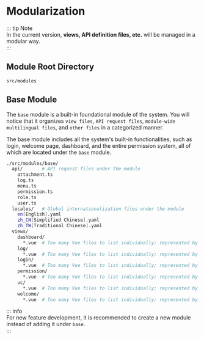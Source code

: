 # Modularization  

::: tip Note  
In the current version, **views, API definition files, etc.** will be managed in a modular way.  
:::  

## Module Root Directory  

`src/modules`  

## Base Module  

The `base` module is a built-in foundational module of the system. You will notice that it organizes `view files`, `API request files`, `module-wide multilingual files`, and `other files` in a categorized manner.  

The base module includes all the system's built-in functionalities, such as login, welcome page, dashboard, and the entire permission system, all of which are located under the `base` module.  

```bash  
./src/modules/base/  
  api/       # API request files under the module  
    attachment.ts  
    log.ts  
    menu.ts  
    permission.ts  
    role.ts  
    user.ts  
  locales/   # Global internationalization files under the module  
    en[English].yaml  
    zh_CN[Simplified Chinese].yaml  
    zh_TW[Traditional Chinese].yaml  
  views/  
    dashboard/  
      *.vue  # Too many Vue files to list individually; represented by asterisks  
    log/  
      *.vue  # Too many Vue files to list individually; represented by asterisks  
    login/  
      *.vue  # Too many Vue files to list individually; represented by asterisks  
    permission/  
      *.vue  # Too many Vue files to list individually; represented by asterisks  
    uc/  
      *.vue  # Too many Vue files to list individually; represented by asterisks  
    welcome/  
      *.vue  # Too many Vue files to list individually; represented by asterisks  
```  

::: info  
For new feature development, it is recommended to create a new module instead of adding it under `base`.  
:::